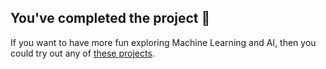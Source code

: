## You've completed the project 🎉

If you want to have more fun exploring Machine Learning and AI, then you could try out any of [these projects](xxxxx).